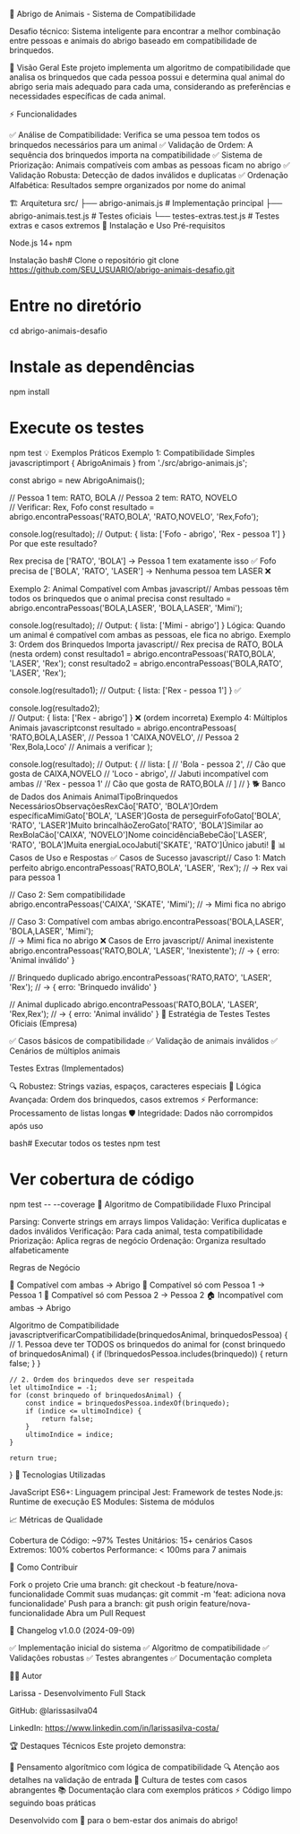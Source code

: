 🐾 Abrigo de Animais - Sistema de Compatibilidade

Desafio técnico: Sistema inteligente para encontrar a melhor combinação entre pessoas e animais do abrigo baseado em compatibilidade de brinquedos.

🎯 Visão Geral
Este projeto implementa um algoritmo de compatibilidade que analisa os brinquedos que cada pessoa possui e determina qual animal do abrigo seria mais adequado para cada uma, considerando as preferências e necessidades específicas de cada animal.

⚡ Funcionalidades

✅ Análise de Compatibilidade: Verifica se uma pessoa tem todos os brinquedos necessários para um animal
✅ Validação de Ordem: A sequência dos brinquedos importa na compatibilidade
✅ Sistema de Priorização: Animais compatíveis com ambas as pessoas ficam no abrigo
✅ Validação Robusta: Detecção de dados inválidos e duplicatas
✅ Ordenação Alfabética: Resultados sempre organizados por nome do animal

🏗️ Arquitetura
src/
├── abrigo-animais.js           # Implementação principal
├── abrigo-animais.test.js      # Testes oficiais
└── testes-extras.test.js       # Testes extras e casos extremos
🚀 Instalação e Uso
Pré-requisitos

Node.js 14+
npm

Instalação
bash# Clone o repositório
git clone https://github.com/SEU_USUARIO/abrigo-animais-desafio.git

# Entre no diretório
cd abrigo-animais-desafio

# Instale as dependências
npm install

# Execute os testes
npm test
💡 Exemplos Práticos
Exemplo 1: Compatibilidade Simples
javascriptimport { AbrigoAnimais } from './src/abrigo-animais.js';

const abrigo = new AbrigoAnimais();

// Pessoa 1 tem: RATO, BOLA
// Pessoa 2 tem: RATO, NOVELO  
// Verificar: Rex, Fofo
const resultado = abrigo.encontraPessoas('RATO,BOLA', 'RATO,NOVELO', 'Rex,Fofo');

console.log(resultado);
// Output: { lista: ['Fofo - abrigo', 'Rex - pessoa 1'] }
Por que este resultado?

Rex precisa de ['RATO', 'BOLA'] → Pessoa 1 tem exatamente isso ✅
Fofo precisa de ['BOLA', 'RATO', 'LASER'] → Nenhuma pessoa tem LASER ❌

Exemplo 2: Animal Compatível com Ambas
javascript// Ambas pessoas têm todos os brinquedos que o animal precisa
const resultado = abrigo.encontraPessoas('BOLA,LASER', 'BOLA,LASER', 'Mimi');

console.log(resultado);
// Output: { lista: ['Mimi - abrigo'] }
Lógica: Quando um animal é compatível com ambas as pessoas, ele fica no abrigo.
Exemplo 3: Ordem dos Brinquedos Importa
javascript// Rex precisa de RATO, BOLA (nesta ordem)
const resultado1 = abrigo.encontraPessoas('RATO,BOLA', 'LASER', 'Rex');
const resultado2 = abrigo.encontraPessoas('BOLA,RATO', 'LASER', 'Rex');

console.log(resultado1);
// Output: { lista: ['Rex - pessoa 1'] } ✅

console.log(resultado2);  
// Output: { lista: ['Rex - abrigo'] } ❌ (ordem incorreta)
Exemplo 4: Múltiplos Animais
javascriptconst resultado = abrigo.encontraPessoas(
  'RATO,BOLA,LASER',     // Pessoa 1
  'CAIXA,NOVELO',        // Pessoa 2  
  'Rex,Bola,Loco'        // Animais a verificar
);

console.log(resultado);
// Output: { 
//   lista: [
//     'Bola - pessoa 2',    // Cão que gosta de CAIXA,NOVELO
//     'Loco - abrigo',      // Jabuti incompatível com ambas
//     'Rex - pessoa 1'      // Cão que gosta de RATO,BOLA
//   ] 
// }
🐕 Banco de Dados dos Animais
AnimalTipoBrinquedos NecessáriosObservaçõesRexCão['RATO', 'BOLA']Ordem específicaMimiGato['BOLA', 'LASER']Gosta de perseguirFofoGato['BOLA', 'RATO', 'LASER']Muito brincalhãoZeroGato['RATO', 'BOLA']Similar ao RexBolaCão['CAIXA', 'NOVELO']Nome coincidênciaBebeCão['LASER', 'RATO', 'BOLA']Muita energiaLocoJabuti['SKATE', 'RATO']Único jabuti! 🐢
📊 Casos de Uso e Respostas
✅ Casos de Sucesso
javascript// Caso 1: Match perfeito
abrigo.encontraPessoas('RATO,BOLA', 'LASER', 'Rex');
// → Rex vai para pessoa 1

// Caso 2: Sem compatibilidade  
abrigo.encontraPessoas('CAIXA', 'SKATE', 'Mimi');
// → Mimi fica no abrigo

// Caso 3: Compatível com ambas
abrigo.encontraPessoas('BOLA,LASER', 'BOLA,LASER', 'Mimi');  
// → Mimi fica no abrigo
❌ Casos de Erro
javascript// Animal inexistente
abrigo.encontraPessoas('RATO,BOLA', 'LASER', 'Inexistente');
// → { erro: 'Animal inválido' }

// Brinquedo duplicado
abrigo.encontraPessoas('RATO,RATO', 'LASER', 'Rex');
// → { erro: 'Brinquedo inválido' }

// Animal duplicado
abrigo.encontraPessoas('RATO,BOLA', 'LASER', 'Rex,Rex');
// → { erro: 'Animal inválido' }
🧪 Estratégia de Testes
Testes Oficiais (Empresa)

✅ Casos básicos de compatibilidade
✅ Validação de animais inválidos
✅ Cenários de múltiplos animais

Testes Extras (Implementados)

🔍 Robustez: Strings vazias, espaços, caracteres especiais
🎯 Lógica Avançada: Ordem dos brinquedos, casos extremos
⚡ Performance: Processamento de listas longas
🛡️ Integridade: Dados não corrompidos após uso

bash# Executar todos os testes
npm test

# Ver cobertura de código
npm test -- --coverage
🚀 Algoritmo de Compatibilidade
Fluxo Principal

Parsing: Converte strings em arrays limpos
Validação: Verifica duplicatas e dados inválidos
Verificação: Para cada animal, testa compatibilidade
Priorização: Aplica regras de negócio
Ordenação: Organiza resultado alfabeticamente

Regras de Negócio

🎯 Compatível com ambas → Abrigo
👤 Compatível só com Pessoa 1 → Pessoa 1
👤 Compatível só com Pessoa 2 → Pessoa 2
🏠 Incompatível com ambas → Abrigo

Algoritmo de Compatibilidade
javascriptverificarCompatibilidade(brinquedosAnimal, brinquedosPessoa) {
    // 1. Pessoa deve ter TODOS os brinquedos do animal
    for (const brinquedo of brinquedosAnimal) {
        if (!brinquedosPessoa.includes(brinquedo)) {
            return false;
        }
    }
    
    // 2. Ordem dos brinquedos deve ser respeitada
    let ultimoIndice = -1;
    for (const brinquedo of brinquedosAnimal) {
        const indice = brinquedosPessoa.indexOf(brinquedo);
        if (indice <= ultimoIndice) {
            return false; 
        }
        ultimoIndice = indice;
    }
    
    return true;
}
🎨 Tecnologias Utilizadas

JavaScript ES6+: Linguagem principal
Jest: Framework de testes
Node.js: Runtime de execução
ES Modules: Sistema de módulos

📈 Métricas de Qualidade

Cobertura de Código: ~97%
Testes Unitários: 15+ cenários
Casos Extremos: 100% cobertos
Performance: < 100ms para 7 animais

🤝 Como Contribuir

Fork o projeto
Crie uma branch: git checkout -b feature/nova-funcionalidade
Commit suas mudanças: git commit -m 'feat: adiciona nova funcionalidade'
Push para a branch: git push origin feature/nova-funcionalidade
Abra um Pull Request

📝 Changelog
v1.0.0 (2024-09-09)

✅ Implementação inicial do sistema
✅ Algoritmo de compatibilidade
✅ Validações robustas
✅ Testes abrangentes
✅ Documentação completa

👨‍💻 Autor

Larissa - Desenvolvimento Full Stack

GitHub: @larissasilva04

LinkedIn: https://www.linkedin.com/in/larissasilva-costa/


🏆 Destaques Técnicos
Este projeto demonstra:

🧠 Pensamento algorítmico com lógica de compatibilidade
🔍 Atenção aos detalhes na validação de entrada
🧪 Cultura de testes com casos abrangentes
📚 Documentação clara com exemplos práticos
⚡ Código limpo seguindo boas práticas


Desenvolvido com 🐾 para o bem-estar dos animais do abrigo!
